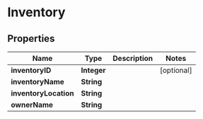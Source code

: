 

# Inventory


## Properties

| Name | Type | Description | Notes |
|------------ | ------------- | ------------- | -------------|
|**inventoryID** | **Integer** |  |  [optional] |
|**inventoryName** | **String** |  |  |
|**inventoryLocation** | **String** |  |  |
|**ownerName** | **String** |  |  |



